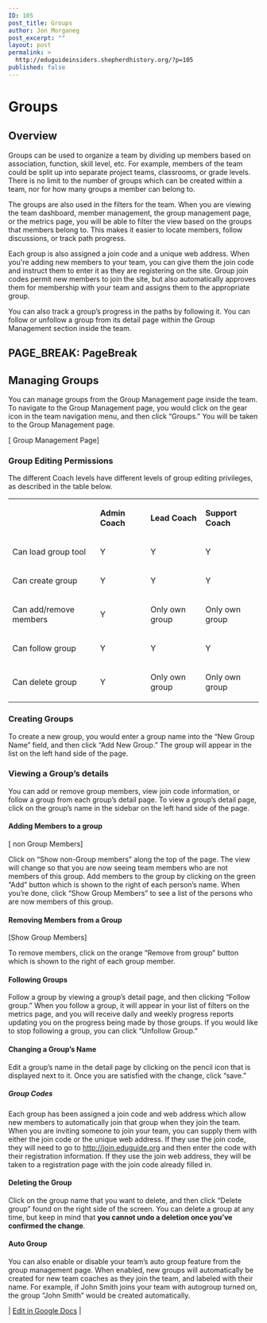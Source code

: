 ```yaml
---
ID: 105
post_title: Groups
author: Jon Morganeg
post_excerpt: ""
layout: post
permalink: >
  http://eduguideinsiders.shepherdhistory.org/?p=105
published: false
---
```

<h1><b>Groups</b></h1>
<h2>Overview</h2>
<p>Groups can be used to organize a team by dividing up members based on association, function, skill level, etc. For example, members of the team could be split up into separate project teams, classrooms, or grade levels. There is no limit to the number of groups which can be created within a team, nor for how many groups a member can belong to.</p>
<p>The groups are also used in the filters for the team. When you are viewing the team dashboard, member management, the group management page, or the metrics page, you will be able to filter the view based on the groups that members belong to. This makes it easier to locate members, follow discussions, or track path progress.</p>
<p>Each group is also assigned a join code and a unique web address. When you're adding new members to your team, you can give them the join code and instruct them to enter it as they are registering on the site. Group join codes permit new members to join the site, but also automatically approves them for membership with your team and assigns them to the appropriate group.</p>
<p>You can also track a group’s progress in the paths by following it. You can follow or unfollow a group from its detail page within the Group Management section inside the team.</p>
<h2></h2>
<h2>PAGE_BREAK: PageBreak</h2>
<h2>Managing Groups</h2>
<p>You can manage groups from the Group Management page inside the team. To navigate to the Group Management page, you would click on the gear icon in the team navigation menu, and then click “Groups.” You will be taken to the Group Management page.</p>
<p>[ Group Management Page]</p>
<h3>Group Editing Permissions</h3>
<p>The different Coach levels have different levels of group editing privileges, as described in the table below. </p>
<p></p>
<table><tbody><tr><td><p><b></b></p>
</td><td><p><b>Admin Coach</b></p>
</td><td><p><b>Lead Coach</b></p>
</td><td><p><b>Support Coach</b></p>
</td></tr><tr><td><p>Can load group tool</p>
</td><td><p>Y</p>
</td><td><p>Y</p>
</td><td><p>Y</p>
</td></tr><tr><td><p>Can create group</p>
</td><td><p>Y</p>
</td><td><p>Y</p>
</td><td><p>Y</p>
</td></tr><tr><td><p>Can add/remove members</p>
</td><td><p>Y</p>
</td><td><p>Only own group</p>
</td><td><p>Only own group</p>
</td></tr><tr><td><p>Can follow group</p>
</td><td><p>Y</p>
</td><td><p>Y</p>
</td><td><p>Y</p>
</td></tr><tr><td><p>Can delete group</p>
</td><td><p>Y</p>
</td><td><p>Only own group</p>
</td><td><p>Only own group</p>
</td></tr></tbody></table><p></p>
<h3>Creating Groups</h3>
<p>To create a new group, you would enter a group name into the “New Group Name” field, and then click “Add New Group.” The group will appear in the list on the left hand side of the page.</p>
<h3>Viewing a Group’s details</h3>
<p>You can add or remove group members, view join code information, or follow a group from each group’s detail page. To view a group’s detail page, click on the group’s name in the sidebar on the left hand side of the page.</p>
<h4>Adding Members to a group</h4>
<p>[ non Group Members]</p>
<p>Click on “Show non-Group members” along the top of the page. The view will change so that you are now seeing team members who are not members of this group. Add members to the group by clicking on the green “Add” button which is shown to the right of each person’s name. When you’re done, click “Show Group Members” to see a list of the persons who are now members of this group.</p>
<h4>Removing Members from a Group</h4>
<p>[Show Group Members]</p>
<p>To remove members, click on the orange “Remove from group” button which is shown to the right of each group member. </p>
<h4>Following Groups</h4>
<p>Follow a group by viewing a group’s detail page, and then clicking “Follow group.” When you follow a group, it will appear in your list of filters on the metrics page, and you will receive daily and weekly progress reports updating you on the progress being made by those groups. If you would like to stop following a group, you can click “Unfollow Group.”</p>
<h4>Changing a Group’s Name</h4>
<p>Edit a group’s name in the detail page  by clicking on the pencil icon that is displayed next to it. Once you are satisfied with the change, click “save.”</p>
<h5>Group Codes</h5>
<p>Each group has been assigned a join code and web address which allow new members to automatically join that group when they join the team. When you are inviting someone to join your team, you can supply them with either the join code or the unique web address. If they use the join code, they will need to go to <a href="http://join.eduguide.org">http://join.eduguide.org</a> and then enter the code with their registration information. If they use the join web address, they will be taken to a registration page with the join code already filled in.</p>
<h4>Deleting the Group</h4>
<p>Click on the group name that you want to delete, and then click “Delete group” found on the right side of the screen. You can delete a group at any time, but keep in mind that <b>you cannot undo a deletion once you’ve confirmed the change</b>.  </p>
<h4>Auto Group</h4>
<p>You can also enable or disable your team’s auto group feature from the group management page. When enabled, new groups will automatically be created for new team coaches as they join the team, and labeled with their name. For example, if John Smith joins your team with autogroup turned on, the group “John Smith” would be created automatically.</p>
<p></p>
<p>| <a href="https://docs.google.com/document/d/1MjZlpIsD20VfFNegvdt8NdgyF6IAslXA1VmEvBeK0Og/edit?usp=sharing">Edit in Google Docs</a> |</p>